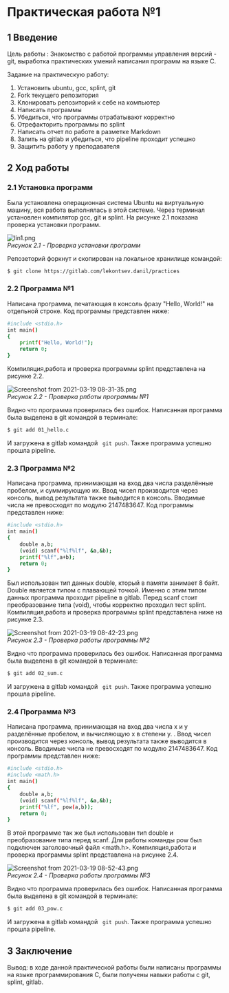 # Практическая работа №1
## 1 Введение 
Цель работы : Знакомство с работой программы управления версий - git, выработка практических умений написания программ на языке С.

Задание на практическую работу:
1) Установить ubuntu, gcc, splint, git
2) Fork текущего репозитория
3) Клонировать репозиторий к себе на компьютер
4) Написать программы
5) Убедиться, что программы отрабатывают корректно
6) Отрефакторить программы по splint
7) Написать отчет по работе в разметке Markdown 
8) Залить на gitlab и убедиться, что pipeline проходит успешно
9) Защитить работу у преподавателя

## 2 Ход работы
### 2.1 Установка программ 
Была установлена операционная система Ubuntu на виртуальную машину, вся работа выполнялась в этой системе. Через терминал установлен компилятор gcc, git и splint. На рисунке 2.1 показана проверка установки программ.

![lin1.png](https://www.dropbox.com/s/6ya5jrci8bi5nbb/lin1.png?dl=0&raw=1)  
*Рисунок 2.1 - Проверка установки программ*

Репозеторий форкнут и скопирован на локальное хранилище командой: 
```sh
$ git clone https://gitlab.com/lekontsev.danil/practices
```

### 2.2 Программа №1
Написана программа, печатающая в консоль фразу "Hello, World!" на отдельной строке. Код программы представлен ниже:
```sh
#include <stdio.h>
int main()
{
    printf("Hello, World!");
    return 0;
}
```
Компиляция,работа и проверка программы splint представлена на рисунке 2.2.

![Screenshot from 2021-03-19 08-31-35.png](https://www.dropbox.com/s/dnzbnplynyenq2l/Screenshot%20from%202021-03-19%2008-31-35.png?dl=0&raw=1)  
*Рисунок 2.2 - Проверка рпботы программы №1*

Видно что программа проверилась без ошибок.
Написанная программа была выделена в git командой в терминале:
```sh
$ git add 01_hello.c
```
И загружена в gitlab командой ``` git push```.
Также программа успешно прошла pipeline.

### 2.3 Программа №2
Написана программа, принимающая на вход два числа разделённые пробелом, и суммирующую их. Ввод чисел производится через консоль, вывод результата также выводится в консоль. Вводимые числа не превосходят по модулю 2147483647. Код программы представлен ниже:
```sh
#include <stdio.h>
int main()
{
    double a,b;
    (void) scanf("%lf%lf", &a,&b);
    printf("%lf",a+b);
    return 0;
}
```
Был использован тип данных double, кторый в памяти занимает 8 байт. Double является типом с плавающей точкой. Именно с этим типом данных программа проходит pipeline в gitlab. Перед scanf стоит преобразование типа (void), чтобы корректно проходил тест splint.
Компиляция,работа и проверка программы splint представлена ниже на рисунке 2.3.

![Screenshot from 2021-03-19 08-42-23.png](https://www.dropbox.com/s/n2llr3cquel2oco/Screenshot%20from%202021-03-19%2008-42-23.png?dl=0&raw=1)  
*Рисунок 2.3 - Проверка работы программы №2*

Видно что программа проверилась без ошибок.
Написанная программа была выделена в git командой в терминале:
```sh
$ git add 02_sum.c
```
И загружена в gitlab командой ``` git push```.
Также программа успешно прошла pipeline.

### 2.4 Программа №3
Написана программа, принимающая на вход два числа x и y разделённые
пробелом, и вычисляющую x в степени y. . Ввод чисел производится через
консоль, вывод результата также выводится в консоль. Вводимые числа не
превосходят по модулю 2147483647. Код программы представлен ниже:
```sh
#include <stdio.h>
#include <math.h>
int main()
{
    double a,b;
    (void) scanf("%lf%lf", &a,&b);
    printf("%lf", pow(a,b));
    return 0;
}
```
В этой программе так же был использован тип double и преобразование типа перед scanf. Для работы команды pow был подключен заголовочный файл <math.h>.
Компиляция,работа и проверка программы splint представлена на рисунке 2.4.

![Screenshot from 2021-03-19 08-52-43.png](https://www.dropbox.com/s/yqmonb3lb6jf0t7/Screenshot%20from%202021-03-19%2008-52-43.png?dl=0&raw=1)  
*Рисунок 2.4 - Проверка работы программы №3*

Видно что программа проверилась без ошибок.
Написанная программа была выделена в git командой в терминале:
```sh
$ git add 03_pow.c
```
И загружена в gitlab командой ``` git push```.
Также программа успешно прошла pipeline.

## 3 Заключение
Вывод: в ходе данной практической работы были написаны программы на языке программирования С, были получены навыки работы с git, splint, gitlab.
